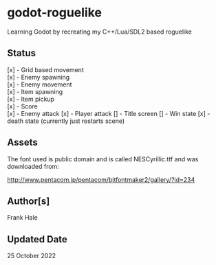 # godot-roguelike

Learning Godot by recreating my C++/Lua/SDL2 based roguelike

## Status

[x] - Grid based movement  
[x] - Enemy spawning  
[x] - Enemy movement  
[x] - Item spawning  
[x] - Item pickup  
[x] - Score  
[x] - Enemy attack
[x] - Player attack
[] - Title screen
[] - Win state
[x] - death state (currently just restarts scene)

## Assets

The font used is public domain and is called NESCyrillic.ttf and was downloaded
from:

<http://www.pentacom.jp/pentacom/bitfontmaker2/gallery/?id=234>

## Author[s]

Frank Hale

## Updated Date

25 October 2022
